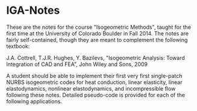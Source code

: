 # IGA-Notes

These are the notes for the course "Isogeometric Methods", taught for the first time at the University of Colorado Boulder in Fall 2014.  The notes are fairly self-contained, though they are meant to complement the following textbook:

J.A. Cottrell, T.J.R. Hughes, Y. Bazilevs, "Isogeometric Analysis: Toward Integration of CAD and FEA", John Wiley and Sons, 2009

A student should be able to implement their first very first single-patch NURBS isogeometric codes for heat conduction, linear elasticity, linear elastodynamics, nonlinear elastodynamics, and incompressible flow following these notes.  Detailed pseudo-code is provided for each of the following applications.